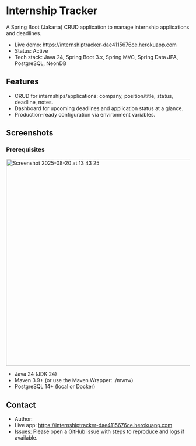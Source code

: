 # Internship Tracker

A Spring Boot (Jakarta) CRUD application to manage internship applications and deadlines.

- Live demo: https://internshiptracker-dae4115676ce.herokuapp.com
- Status: Active
- Tech stack: Java 24, Spring Boot 3.x, Spring MVC, Spring Data JPA, PostgreSQL, NeonDB

## Features

- CRUD for internships/applications: company, position/title, status, deadline, notes.
- Dashboard for upcoming deadlines and application status at a glance.
- Production-ready configuration via environment variables.

## Screenshots
### Prerequisites
<img width="1325" height="564" alt="Screenshot 2025-08-20 at 13 43 25" src="https://github.com/user-attachments/assets/d22a9fba-b6bd-46f2-a776-52f54dcc0cfc" />

- Java 24 (JDK 24)
- Maven 3.9+ (or use the Maven Wrapper: ./mvnw)
- PostgreSQL 14+ (local or Docker)

## Contact

- Author: <Your Name>
- Live app: https://internshiptracker-dae4115676ce.herokuapp.com
- Issues: Please open a GitHub issue with steps to reproduce and logs if available.
